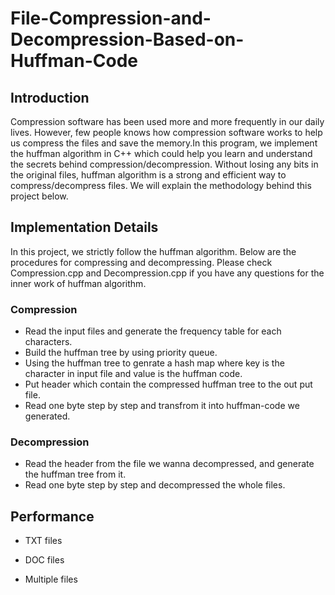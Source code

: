 # File-Compression-and-Decompression-Based-on-Huffman-Code

## Introduction
Compression software has been used more and more frequently in our daily lives. However, few people knows how compression software works to help us compress the files and save the memory.In this program, we implement the huffman algorithm in C++ which could help you learn and understand the secrets behind compression/decompression. Without losing any bits in the original files, huffman algorithm is a strong and efficient way to compress/decompress files. We will explain the methodology behind this project below.

## Implementation Details
In this project, we strictly follow the huffman algorithm. Below are the procedures for compressing and decompressing. Please check Compression.cpp and Decompression.cpp if you have any questions for the inner work of huffman algorithm.

### Compression
- Read the input files and generate the frequency table for each characters.
- Build the huffman tree by using priority queue.
- Using the huffman tree to genrate a hash map where key is the character in input file and value is the huffman code.
- Put header which contain the compressed huffman tree to the out put file.
- Read one byte step by step and transfrom it into huffman-code we generated.

### Decompression
- Read the header from the file we wanna decompressed, and generate the huffman tree from it.
- Read one byte step by step and decompressed the whole files.

## Performance
- TXT files

- DOC files

- Multiple files


